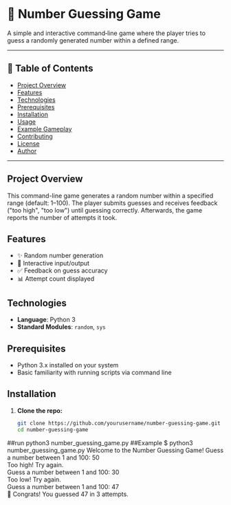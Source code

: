 # 🎯 Number Guessing Game

A simple and interactive command‑line game where the player tries to guess a randomly generated number within a defined range.

---

## 📝 Table of Contents

- [Project Overview](#project-overview)  
- [Features](#features)  
- [Technologies](#technologies)  
- [Prerequisites](#prerequisites)  
- [Installation](#installation)  
- [Usage](#usage)  
- [Example Gameplay](#example‑gameplay)  
- [Contributing](#contributing)  
- [License](#license)  
- [Author](#author)

---

## Project Overview

This command-line game generates a random number within a specified range (default: 1–100). The player submits guesses and receives feedback ("too high", "too low") until guessing correctly. Afterwards, the game reports the number of attempts it took.

## Features

- ✨ Random number generation  
- 🚀 Interactive input/output  
- ✅ Feedback on guess accuracy  
- 📊 Attempt count displayed  

## Technologies

- **Language**: Python 3  
- **Standard Modules**: `random`, `sys`

## Prerequisites

- Python 3.x installed on your system  
- Basic familiarity with running scripts via command line

## Installation

1. **Clone the repo:**
   ```bash
   git clone https://github.com/yourusername/number-guessing-game.git
   cd number-guessing-game
##run 
python3 number_guessing_game.py
##Example
$ python3 number_guessing_game.py
Welcome to the Number Guessing Game!
Guess a number between 1 and 100: 50  
Too high! Try again.  
Guess a number between 1 and 100: 30  
Too low! Try again.  
Guess a number between 1 and 100: 47  
🎉 Congrats! You guessed 47 in 3 attempts.

